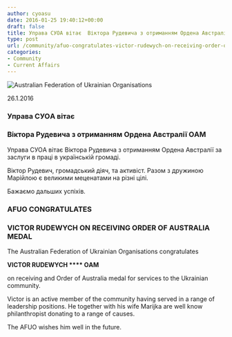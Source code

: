 ```yaml
---
author: cyoasu
date: 2016-01-25 19:40:12+00:00
draft: false
title: Управа CУОA вітає  Віктора Рудевича з отриманням Ордена Aвстралії ОAМ
type: post
url: /community/afuo-congratulates-victor-rudewych-on-receiving-order-of-australia-medal/
categories:
- Community
- Current Affairs
---
```


![Australian Federation of Ukrainian Organisations](http://www.ozeukes.com/wp-content/uploads/2014/10/image001.png)



26.1.2016





### Управа CУОA вітає 




### Віктора Рудевича з отриманням Ордена Aвстралії ОAМ


Управа CУОA вітає Віктора Рудевича з отриманням Ордена Aвстралії за заслуги в праці в українській громаді.

Віктор Рудевич, громадський діяч, та активіст. Разом з дружиною Марійлою є великими меценатами на різні цілі.

Бажаємо дальших успіхів.


### AFUO CONGRATULATES




### VICTOR RUDEWYCH ON RECEIVING ORDER OF AUSTRALIA MEDAL


The Australian Federation of Ukrainian Organisations congratulates


**VICTOR RUDEWYCH **** ОAМ**


on receiving and Order of Australia medal for services to the Ukrainian community.

Victor is an active member of the community having served in a range of leadership positions. He together with his wife Marijka are well know philanthropist donating to a range of causes.

The AFUO wishes him well in the future.
